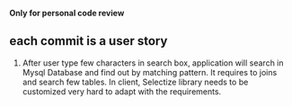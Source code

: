 **Only for personal code review**

## each commit is a user story

1. After user type few characters in search box, application will search in Mysql Database
and find out by matching pattern. It requires to joins and search few tables. In client, Selectize
library needs to be customized very hard to adapt with the requirements.


